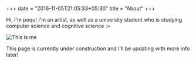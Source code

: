 +++
date = "2016-11-05T21:05:33+05:30"
title = "About"
+++

Hi, I'm poqu! I'm an artist, as well as a university student who is studying computer science and cognitive science :>

![This is me](https://i.imgur.com/KSvnu46.png)

This page is currently under construction and I'll be updating with more info later!
